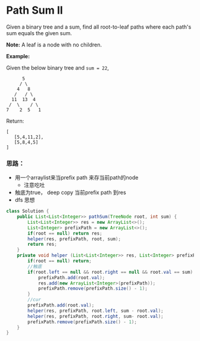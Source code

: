 # Path Sum II

Given a binary tree and a sum, find all root-to-leaf paths where each path's sum equals the given sum.

**Note:** A leaf is a node with no children.

**Example:**

Given the below binary tree and `sum = 22`,

```text
      5
     / \
    4   8
   /   / \
  11  13  4
 /  \    / \
7    2  5   1
```

Return:

```text
[
   [5,4,11,2],
   [5,8,4,5]
]
```

### 思路：

* 用一个arraylist来当prefix path 来存当前path的node
  * 注意吃吐
* 触底为true， deep copy 当前prefix path 到res
* dfs 思想

```java
class Solution {
    public List<List<Integer>> pathSum(TreeNode root, int sum) {
        List<List<Integer>> res = new ArrayList<>();
        List<Integer> prefixPath = new ArrayList<>();
        if(root == null) return res;
        helper(res, prefixPath, root, sum);
        return res;
    }
    private void helper (List<List<Integer>> res, List<Integer> prefixPath, TreeNode root, int sum) {
        if(root == null) return; 
        //触底
        if(root.left == null && root.right == null && root.val == sum) {
            prefixPath.add(root.val);
            res.add(new ArrayList<Integer>(prefixPath));
            prefixPath.remove(prefixPath.size() - 1);
        }
        //cur 
        prefixPath.add(root.val);
        helper(res, prefixPath, root.left, sum - root.val);
        helper(res, prefixPath, root.right, sum- root.val);
        prefixPath.remove(prefixPath.size() - 1);
    }
}
```

